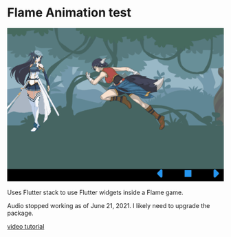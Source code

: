 # Flame Animation test

![screenshot](docs/images/screenshot.gif)

Uses Flutter stack to use Flutter widgets inside a Flame game.

Audio stopped working as of June 21, 2021.  I likely need to
upgrade the package.

[video tutorial](https://youtu.be/v_Yb95vdMEM)

